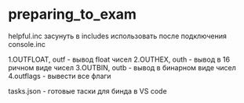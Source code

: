 # preparing_to_exam

helpful.inc засунуть в includes использовать после подключения console.inc 

1.OUTFLOAT, outf - вывод float чисел
2.OUTHEX, outh - вывод в 16 ричном виде чисел
3.OUTBIN, outb - вывод в бинарном виде чисел
4.outflags - вывести все флаги

tasks.json - готовые таски для бинда в VS code
